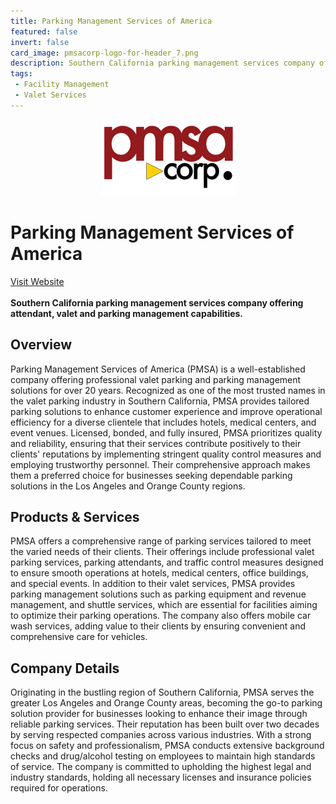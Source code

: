 ```yaml
---
title: Parking Management Services of America
featured: false
invert: false
card_image: pmsacorp-logo-for-header_7.png
description: Southern California parking management services company offering attendant, valet and parking management capabilities.
tags: 
 - Facility Management
 - Valet Services
---
```


<div align="center">
<a href="https://pmsacorp.com/">
<img src="pmsacorp-logo-for-header_7.png" alt="Logo" style="min-width: 200px; max-width: 600px; height: auto;" >
</a>
</div>

# Parking Management Services of America
<a href="https://pmsacorp.com/">Visit Website</a>
<br>
<br>
**Southern California parking management services company offering attendant, valet and parking management capabilities.**

## Overview
Parking Management Services of America (PMSA) is a well-established company offering professional valet parking and parking management solutions for over 20 years. Recognized as one of the most trusted names in the valet parking industry in Southern California, PMSA provides tailored parking solutions to enhance customer experience and improve operational efficiency for a diverse clientele that includes hotels, medical centers, and event venues. Licensed, bonded, and fully insured, PMSA prioritizes quality and reliability, ensuring that their services contribute positively to their clients' reputations by implementing stringent quality control measures and employing trustworthy personnel. Their comprehensive approach makes them a preferred choice for businesses seeking dependable parking solutions in the Los Angeles and Orange County regions.
## Products & Services 
PMSA offers a comprehensive range of parking services tailored to meet the varied needs of their clients. Their offerings include professional valet parking services, parking attendants, and traffic control measures designed to ensure smooth operations at hotels, medical centers, office buildings, and special events. In addition to their valet services, PMSA provides parking management solutions such as parking equipment and revenue management, and shuttle services, which are essential for facilities aiming to optimize their parking operations. The company also offers mobile car wash services, adding value to their clients by ensuring convenient and comprehensive care for vehicles.
## Company Details 
Originating in the bustling region of Southern California, PMSA serves the greater Los Angeles and Orange County areas, becoming the go-to parking solution provider for businesses looking to enhance their image through reliable parking services. Their reputation has been built over two decades by serving respected companies across various industries. With a strong focus on safety and professionalism, PMSA conducts extensive background checks and drug/alcohol testing on employees to maintain high standards of service. The company is committed to upholding the highest legal and industry standards, holding all necessary licenses and insurance policies required for operations.

